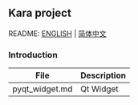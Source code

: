 ## Kara project
README: [ENGLISH](https://github.com/alexwoo1900/kara/blob/master/README.md) | [简体中文](https://github.com/alexwoo1900/kara/blob/master/README_CN.md)

### Introduction
File | Description
---|---
pyqt_widget.md | Qt Widget

